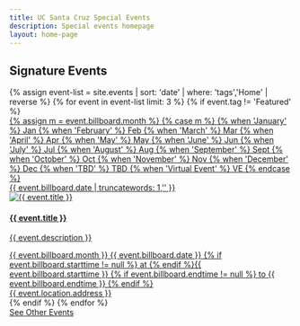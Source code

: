 ```yaml
---
title: UC Santa Cruz Special Events
description: Special events homepage
layout: home-page
---
```


<!-- <section class="content-centered">
  <div class="grid-container large">
  <p>Intro copy: <br/>Lorem ipsum dolor sit amet, consectetur adipisicing elit. Ipsam molestiae voluptate quisquam, distinctio ducimus, ipsum perspiciatis vitae eaque ut maiores adipisci possimus et a nobis explicabo, obcaecati! In, voluptatibus harum.</p>
  </div>
</section>-->

<!-- Three current events: Tag Home to display -->
<section id="main-content">
  <div class="grid-container large">
    <section class="heading">
      <h2 class="underline">Signature Events</h2>
    </section>
    <div class="events-card-list fade-out-siblings">
      {% assign event-list = site.events | sort: 'date' | where: 'tags','Home' | reverse %}
      {% for event in event-list limit: 3 %}
        {% if event.tag != 'Featured' %}
          <a class="events-card" href="{{site.baseurl}}{{ event.url }}.html">
            <div class="events-card-content">
              <div class="date">
                <div class="month">
                  {% assign m = event.billboard.month %}
                  {% case m %}
                  {% when 'January' %} Jan
                  {% when 'February' %} Feb
                  {% when 'March' %} Mar
                  {% when 'April' %} Apr
                  {% when 'May' %} May
                  {% when 'June' %} Jun
                  {% when 'July' %} Jul
                  {% when 'August' %} Aug
                  {% when 'September' %} Sept
                  {% when 'October' %} Oct
                  {% when 'November' %} Nov
                  {% when 'December' %} Dec
                  {% when 'TBD' %} TBD
                  {% when 'Virtual Event' %} VE
                  {% endcase %}
                </div>
                  <div class="day">{{ event.billboard.date | truncatewords: 1,'' }}</div>
                </div>
                <div class="inner">
                  <div class="image">
                  <img src="{{ site.baseurl }}{{ event.billboard.image }}" alt="{{ event.title }}"/>
                  </div>
                  <div class="card-content">
                    <h4 class="header underline">{{ event.title }}</h4>
                    <p class="event-description">{{ event.description }}</p>
                  <div class="tags">
                    <span class="topics-title">
                      <div class="time">
                      <i class="fa fa-clock-o turquiose-text"></i>{{ event.billboard.month }} {{ event.billboard.date }} {% if event.billboard.starttime != null %} at {% endif %}{{ event.billboard.starttime }} 
                      {% if event.billboard.endtime != null %} to {{ event.billboard.endtime }} {% endif %}
                      </div>
                      <div class="location">
                        <i class="fa fa-map-marker turquiose-text"></i> {{ event.location.address }}
                      </div>
                    </span>
                  </div>
                </div>
              </div>   
            </div>
          </a>
        {% endif %}
      {% endfor %}
    </div>
  </div>
  <!-- End three current events: Tag Home to display -->
  <div class="more no-border">
    <a class="primary button" href="https://events.ucsc.edu/">
      See Other Events
    </a>
  </div>
</section>
